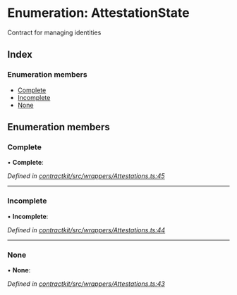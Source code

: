 # Enumeration: AttestationState

Contract for managing identities

## Index

### Enumeration members

* [Complete](_contractkit_src_wrappers_attestations_.attestationstate.md#complete)
* [Incomplete](_contractkit_src_wrappers_attestations_.attestationstate.md#incomplete)
* [None](_contractkit_src_wrappers_attestations_.attestationstate.md#none)

## Enumeration members

###  Complete

• **Complete**:

*Defined in [contractkit/src/wrappers/Attestations.ts:45](https://github.com/celo-org/celo-monorepo/blob/master/packages/contractkit/src/wrappers/Attestations.ts#L45)*

___

###  Incomplete

• **Incomplete**:

*Defined in [contractkit/src/wrappers/Attestations.ts:44](https://github.com/celo-org/celo-monorepo/blob/master/packages/contractkit/src/wrappers/Attestations.ts#L44)*

___

###  None

• **None**:

*Defined in [contractkit/src/wrappers/Attestations.ts:43](https://github.com/celo-org/celo-monorepo/blob/master/packages/contractkit/src/wrappers/Attestations.ts#L43)*
